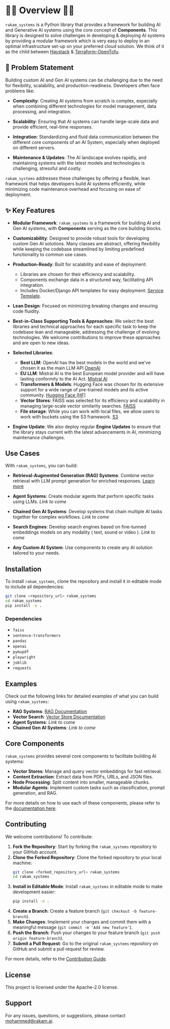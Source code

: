 # 🏴‍☠️ Overview 🏴‍☠️ 

`rakam_systems` is a Python library that provides a framework for building AI and Generative AI systems using the core concept of **Components**. This library is designed to solve challenges in developing & deploying AI systems by providing a modular framework which is very easy to deploy in an optimal infrastructure set-up on your preferred cloud solution. We think of it as the child between [Haystack](https://github.com/deepset-ai/haystack) & [Terraform-OpenTofu](https://github.com/opentofu/opentofu).

## 🥵 Problem Statement

Building custom AI and Gen AI systems can be challenging due to the need for flexibility, scalability, and production-readiness. Developers often face problems like:

- **Complexity**: Creating AI systems from scratch is complex, especially when combining different technologies for model management, data processing, and integration.
  
- **Scalability**: Ensuring that AI systems can handle large-scale data and provide efficient, real-time responses.
  
- **Integration**: Standardizing and fluid data communication between the different core components of an AI System, especially when deployed on different servers.
  
- **Maintenance & Updates**: The AI landscape evolves rapidly, and maintaining systems with the latest models and technologies is challenging, stressful and costly.

`rakam_systems` addresses these challenges by offering a flexible, lean framework that helps developers build AI systems efficiently, while minimizing code maintenance overhead and focusing on ease of deployment.

## ✨ Key Features

- **Modular Framework**: `rakam_systems` is a framework for building AI and Gen AI systems, with **Components** serving as the core building blocks.
  
- **Customizability**: Designed to provide robust tools for developing custom Gen AI solutions. Many classes are abstract, offering flexibility while keeping the codebase streamlined by limiting predefined functionality to common use cases.
  
- **Production-Ready**: Built for scalability and ease of deployment:
  - Libraries are chosen for their efficiency and scalability.
  - Components exchange data in a structured way, facilitating API integration.
  - Includes Docker/Django API templates for easy deployment: [Service Template](https://github.com/Rakam-AI/rakam-systems-service-template).
    
- **Lean Design**: Focused on minimizing breaking changes and ensuring code fluidity.
  
- **Best-in-Class Supporting Tools & Approaches**: We select the best libraries and technical approaches for each specific task to keep the codebase lean and manageable, addressing the challenge of evolving technologies. We welcome contributions to improve these approaches and are open to new ideas.
  
- **Selected Libraries**:
  - **Best LLM**: OpenAI has the best models in the world and we've chosen it as the main LLM API [OpenAI](https://github.com/openai/openai-python) 
  - **EU LLM**: Mistral AI is the best European model provider and will have lasting conformity to the AI Act. [Mistral AI](https://github.com/mistralai/client-python)
  - **Transformers & Models**: Hugging Face was chosen for its extensive support for a wide range of pre-trained models and its active community. [Hugging Face (HF)](https://github.com/huggingface/transformers)
  - **Vector Stores**: FAISS was selected for its efficiency and scalability in managing large-scale vector similarity searches. [FAISS](https://github.com/facebookresearch/faiss)
  - **File storage**: While you can work with local files, we allow users to work with buckets using the S3 framework. [S3](https://github.com/facebookresearch/faiss)
 
- **Engine Update**: We also deploy regular **Engine Updates** to ensure that the library stays current with the latest advancements in AI, minimizing maintenance challenges.

## Use Cases

With `rakam_systems`, you can build:

- **Retrieval-Augmented Generation (RAG) Systems**: Combine vector retrieval with LLM prompt generation for enriched responses. [Learn more](https://rsdocs.readthedocs.io/en/latest/usage.html#retrieval-augmented-generation-rag)
  
- **Agent Systems**: Create modular agents that perform specific tasks using LLMs. *Link to come*
  
- **Chained Gen AI Systems**: Develop systems that chain multiple AI tasks together for complex workflows. *Link to come*
  
- **Search Engines**: Develop search engines based on fine-tunned embeddings models on any modality ( text, sound or video ). *Link to come*
  
- **Any Custom AI System**: Use components to create any AI solution tailored to your needs.

## Installation

To install `rakam_systems`, clone the repository and install it in editable mode to include all dependencies:

```bash
git clone <repository_url> rakam_systems
cd rakam_systems
pip install -e .
```

### Dependencies

- `faiss`
- `sentence-transformers`
- `pandas`
- `openai`
- `pymupdf`
- `playwright`
- `joblib`
- `requests`

## Examples

Check out the following links for detailed examples of what you can build using `rakam_systems`:

- **RAG Systems**: [RAG Documentation](https://rsdocs.readthedocs.io/en/latest/usage.html#retrieval-augmented-generation-rag)
- **Vector Search**: [Vector Store Documentation](https://rsdocs.readthedocs.io/en/latest/usage.html#creating-vector-stores)
- **Agent Systems**: *Link to come*
- **Chained Gen AI Systems**: *Link to come*

## Core Components

`rakam_systems` provides several core components to facilitate building AI systems:

- **Vector Stores**: Manage and query vector embeddings for fast retrieval.
- **Content Extraction**: Extract data from PDFs, URLs, and JSON files.
- **Node Processing**: Split content into smaller, manageable chunks.
- **Modular Agents**: Implement custom tasks such as classification, prompt generation, and RAG.

For more details on how to use each of these components, please refer to the [documentation here](https://rsdocs.readthedocs.io/en/latest/usage.html).

## Contributing

We welcome contributions! To contribute:

1. **Fork the Repository**: Start by forking the `rakam_systems` repository to your GitHub account.
2. **Clone the Forked Repository**: Clone the forked repository to your local machine:
   ```bash
   git clone <forked_repository_url> rakam_systems
   cd rakam_systems
   ```
3. **Install in Editable Mode**: Install `rakam_systems` in editable mode to make development easier:
   ```bash
   pip install -e .
   ```
4. **Create a Branch**: Create a feature branch (`git checkout -b feature-branch`).
5. **Make Changes**: Implement your changes and commit them with a meaningful message (`git commit -m 'Add new feature'`).
6. **Push the Branch**: Push your changes to your feature branch (`git push origin feature-branch`).
7. **Submit a Pull Request**: Go to the original `rakam_systems` repository on GitHub and submit a pull request for review.

For more details, refer to the [Contribution Guide](https://rsdocs.readthedocs.io/en/latest/usage.html).

## License

This project is licensed under the Apache-2.0 license.

## Support

For any issues, questions, or suggestions, please contact [mohammed@rakam.ai](mailto:mohammed@rakam.ai).
